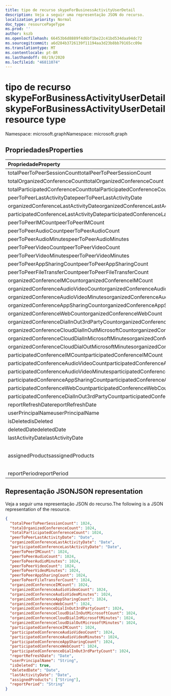 ```yaml
---
title: tipo de recurso skypeForBusinessActivityUserDetail
description: Veja a seguir uma representação JSON do recurso.
localization_priority: Normal
doc_type: resourcePageType
ms.prod: ''
author: kszb
ms.openlocfilehash: 66453b6d8889f4d6bf1be22c41bd534daa94dc72
ms.sourcegitcommit: a6d284b3726139f11194aa3d23b8bb79165cc09e
ms.translationtype: MT
ms.contentlocale: pt-BR
ms.lasthandoff: 08/19/2020
ms.locfileid: "46811074"
---
```

# <a name="skypeforbusinessactivityuserdetail-resource-type"></a><span data-ttu-id="6c82b-103">tipo de recurso skypeForBusinessActivityUserDetail</span><span class="sxs-lookup"><span data-stu-id="6c82b-103">skypeForBusinessActivityUserDetail resource type</span></span>

<span data-ttu-id="6c82b-104">Namespace: microsoft.graph</span><span class="sxs-lookup"><span data-stu-id="6c82b-104">Namespace: microsoft.graph</span></span>

## <a name="properties"></a><span data-ttu-id="6c82b-105">Propriedades</span><span class="sxs-lookup"><span data-stu-id="6c82b-105">Properties</span></span>

| <span data-ttu-id="6c82b-106">Propriedade</span><span class="sxs-lookup"><span data-stu-id="6c82b-106">Property</span></span>                                 | <span data-ttu-id="6c82b-107">Tipo</span><span class="sxs-lookup"><span data-stu-id="6c82b-107">Type</span></span>              |
| :--------------------------------------- | :---------------- |
| <span data-ttu-id="6c82b-108">totalPeerToPeerSessionCount</span><span class="sxs-lookup"><span data-stu-id="6c82b-108">totalPeerToPeerSessionCount</span></span>              | <span data-ttu-id="6c82b-109">Int64</span><span class="sxs-lookup"><span data-stu-id="6c82b-109">Int64</span></span>             |
| <span data-ttu-id="6c82b-110">totalOrganizedConferenceCount</span><span class="sxs-lookup"><span data-stu-id="6c82b-110">totalOrganizedConferenceCount</span></span>            | <span data-ttu-id="6c82b-111">Int64</span><span class="sxs-lookup"><span data-stu-id="6c82b-111">Int64</span></span>             |
| <span data-ttu-id="6c82b-112">totalParticipatedConferenceCount</span><span class="sxs-lookup"><span data-stu-id="6c82b-112">totalParticipatedConferenceCount</span></span>         | <span data-ttu-id="6c82b-113">Int64</span><span class="sxs-lookup"><span data-stu-id="6c82b-113">Int64</span></span>             |
| <span data-ttu-id="6c82b-114">peerToPeerLastActivityDate</span><span class="sxs-lookup"><span data-stu-id="6c82b-114">peerToPeerLastActivityDate</span></span>               | <span data-ttu-id="6c82b-115">Data</span><span class="sxs-lookup"><span data-stu-id="6c82b-115">Date</span></span>              |
| <span data-ttu-id="6c82b-116">organizedConferenceLastActivityDate</span><span class="sxs-lookup"><span data-stu-id="6c82b-116">organizedConferenceLastActivityDate</span></span>      | <span data-ttu-id="6c82b-117">Data</span><span class="sxs-lookup"><span data-stu-id="6c82b-117">Date</span></span>              |
| <span data-ttu-id="6c82b-118">participatedConferenceLastActivityDate</span><span class="sxs-lookup"><span data-stu-id="6c82b-118">participatedConferenceLastActivityDate</span></span>   | <span data-ttu-id="6c82b-119">Data</span><span class="sxs-lookup"><span data-stu-id="6c82b-119">Date</span></span>              |
| <span data-ttu-id="6c82b-120">peerToPeerIMCount</span><span class="sxs-lookup"><span data-stu-id="6c82b-120">peerToPeerIMCount</span></span>                        | <span data-ttu-id="6c82b-121">Int64</span><span class="sxs-lookup"><span data-stu-id="6c82b-121">Int64</span></span>             |
| <span data-ttu-id="6c82b-122">peerToPeerAudioCount</span><span class="sxs-lookup"><span data-stu-id="6c82b-122">peerToPeerAudioCount</span></span>                     | <span data-ttu-id="6c82b-123">Int64</span><span class="sxs-lookup"><span data-stu-id="6c82b-123">Int64</span></span>             |
| <span data-ttu-id="6c82b-124">peerToPeerAudioMinutes</span><span class="sxs-lookup"><span data-stu-id="6c82b-124">peerToPeerAudioMinutes</span></span>                   | <span data-ttu-id="6c82b-125">Int64</span><span class="sxs-lookup"><span data-stu-id="6c82b-125">Int64</span></span>             |
| <span data-ttu-id="6c82b-126">peerToPeerVideoCount</span><span class="sxs-lookup"><span data-stu-id="6c82b-126">peerToPeerVideoCount</span></span>                     | <span data-ttu-id="6c82b-127">Int64</span><span class="sxs-lookup"><span data-stu-id="6c82b-127">Int64</span></span>             |
| <span data-ttu-id="6c82b-128">peerToPeerVideoMinutes</span><span class="sxs-lookup"><span data-stu-id="6c82b-128">peerToPeerVideoMinutes</span></span>                   | <span data-ttu-id="6c82b-129">Int64</span><span class="sxs-lookup"><span data-stu-id="6c82b-129">Int64</span></span>             |
| <span data-ttu-id="6c82b-130">peerToPeerAppSharingCount</span><span class="sxs-lookup"><span data-stu-id="6c82b-130">peerToPeerAppSharingCount</span></span>                | <span data-ttu-id="6c82b-131">Int64</span><span class="sxs-lookup"><span data-stu-id="6c82b-131">Int64</span></span>             |
| <span data-ttu-id="6c82b-132">peerToPeerFileTransferCount</span><span class="sxs-lookup"><span data-stu-id="6c82b-132">peerToPeerFileTransferCount</span></span>              | <span data-ttu-id="6c82b-133">Int64</span><span class="sxs-lookup"><span data-stu-id="6c82b-133">Int64</span></span>             |
| <span data-ttu-id="6c82b-134">organizedConferenceIMCount</span><span class="sxs-lookup"><span data-stu-id="6c82b-134">organizedConferenceIMCount</span></span>               | <span data-ttu-id="6c82b-135">Int64</span><span class="sxs-lookup"><span data-stu-id="6c82b-135">Int64</span></span>             |
| <span data-ttu-id="6c82b-136">organizedConferenceAudioVideoCount</span><span class="sxs-lookup"><span data-stu-id="6c82b-136">organizedConferenceAudioVideoCount</span></span>       | <span data-ttu-id="6c82b-137">Int64</span><span class="sxs-lookup"><span data-stu-id="6c82b-137">Int64</span></span>             |
| <span data-ttu-id="6c82b-138">organizedConferenceAudioVideoMinutes</span><span class="sxs-lookup"><span data-stu-id="6c82b-138">organizedConferenceAudioVideoMinutes</span></span>     | <span data-ttu-id="6c82b-139">Int64</span><span class="sxs-lookup"><span data-stu-id="6c82b-139">Int64</span></span>             |
| <span data-ttu-id="6c82b-140">organizedConferenceAppSharingCount</span><span class="sxs-lookup"><span data-stu-id="6c82b-140">organizedConferenceAppSharingCount</span></span>       | <span data-ttu-id="6c82b-141">Int64</span><span class="sxs-lookup"><span data-stu-id="6c82b-141">Int64</span></span>             |
| <span data-ttu-id="6c82b-142">organizedConferenceWebCount</span><span class="sxs-lookup"><span data-stu-id="6c82b-142">organizedConferenceWebCount</span></span>              | <span data-ttu-id="6c82b-143">Int64</span><span class="sxs-lookup"><span data-stu-id="6c82b-143">Int64</span></span>             |
| <span data-ttu-id="6c82b-144">organizedConferenceDialInOut3rdPartyCount</span><span class="sxs-lookup"><span data-stu-id="6c82b-144">organizedConferenceDialInOut3rdPartyCount</span></span> | <span data-ttu-id="6c82b-145">Int64</span><span class="sxs-lookup"><span data-stu-id="6c82b-145">Int64</span></span>             |
| <span data-ttu-id="6c82b-146">organizedConferenceCloudDialInOutMicrosoftCount</span><span class="sxs-lookup"><span data-stu-id="6c82b-146">organizedConferenceCloudDialInOutMicrosoftCount</span></span> | <span data-ttu-id="6c82b-147">Int64</span><span class="sxs-lookup"><span data-stu-id="6c82b-147">Int64</span></span>             |
| <span data-ttu-id="6c82b-148">organizedConferenceCloudDialInMicrosoftMinutes</span><span class="sxs-lookup"><span data-stu-id="6c82b-148">organizedConferenceCloudDialInMicrosoftMinutes</span></span> | <span data-ttu-id="6c82b-149">Int64</span><span class="sxs-lookup"><span data-stu-id="6c82b-149">Int64</span></span>             |
| <span data-ttu-id="6c82b-150">organizedConferenceCloudDialOutMicrosoftMinutes</span><span class="sxs-lookup"><span data-stu-id="6c82b-150">organizedConferenceCloudDialOutMicrosoftMinutes</span></span> | <span data-ttu-id="6c82b-151">Int64</span><span class="sxs-lookup"><span data-stu-id="6c82b-151">Int64</span></span>             |
| <span data-ttu-id="6c82b-152">participatedConferenceIMCount</span><span class="sxs-lookup"><span data-stu-id="6c82b-152">participatedConferenceIMCount</span></span>           | <span data-ttu-id="6c82b-153">Int64</span><span class="sxs-lookup"><span data-stu-id="6c82b-153">Int64</span></span>             |
| <span data-ttu-id="6c82b-154">participatedConferenceAudioVideoCount</span><span class="sxs-lookup"><span data-stu-id="6c82b-154">participatedConferenceAudioVideoCount</span></span>   | <span data-ttu-id="6c82b-155">Int64</span><span class="sxs-lookup"><span data-stu-id="6c82b-155">Int64</span></span>             |
| <span data-ttu-id="6c82b-156">participatedConferenceAudioVideoMinutes</span><span class="sxs-lookup"><span data-stu-id="6c82b-156">participatedConferenceAudioVideoMinutes</span></span> | <span data-ttu-id="6c82b-157">Int64</span><span class="sxs-lookup"><span data-stu-id="6c82b-157">Int64</span></span>             |
| <span data-ttu-id="6c82b-158">participatedConferenceAppSharingCount</span><span class="sxs-lookup"><span data-stu-id="6c82b-158">participatedConferenceAppSharingCount</span></span>   | <span data-ttu-id="6c82b-159">Int64</span><span class="sxs-lookup"><span data-stu-id="6c82b-159">Int64</span></span>             |
| <span data-ttu-id="6c82b-160">participatedConferenceWebCount</span><span class="sxs-lookup"><span data-stu-id="6c82b-160">participatedConferenceWebCount</span></span>          | <span data-ttu-id="6c82b-161">Int64</span><span class="sxs-lookup"><span data-stu-id="6c82b-161">Int64</span></span>             |
| <span data-ttu-id="6c82b-162">participatedConferenceDialInOut3rdPartyCount</span><span class="sxs-lookup"><span data-stu-id="6c82b-162">participatedConferenceDialInOut3rdPartyCount</span></span> | <span data-ttu-id="6c82b-163">Int64</span><span class="sxs-lookup"><span data-stu-id="6c82b-163">Int64</span></span>             |
| <span data-ttu-id="6c82b-164">reportRefreshDate</span><span class="sxs-lookup"><span data-stu-id="6c82b-164">reportRefreshDate</span></span>                        | <span data-ttu-id="6c82b-165">Data</span><span class="sxs-lookup"><span data-stu-id="6c82b-165">Date</span></span>              |
| <span data-ttu-id="6c82b-166">userPrincipalName</span><span class="sxs-lookup"><span data-stu-id="6c82b-166">userPrincipalName</span></span>                        | <span data-ttu-id="6c82b-167">String</span><span class="sxs-lookup"><span data-stu-id="6c82b-167">String</span></span>            |
| <span data-ttu-id="6c82b-168">isDeleted</span><span class="sxs-lookup"><span data-stu-id="6c82b-168">isDeleted</span></span>                                | <span data-ttu-id="6c82b-169">Booliano</span><span class="sxs-lookup"><span data-stu-id="6c82b-169">Boolean</span></span>           |
| <span data-ttu-id="6c82b-170">deletedDate</span><span class="sxs-lookup"><span data-stu-id="6c82b-170">deletedDate</span></span>                              | <span data-ttu-id="6c82b-171">Data</span><span class="sxs-lookup"><span data-stu-id="6c82b-171">Date</span></span>              |
| <span data-ttu-id="6c82b-172">lastActivityDate</span><span class="sxs-lookup"><span data-stu-id="6c82b-172">lastActivityDate</span></span>                         | <span data-ttu-id="6c82b-173">Data</span><span class="sxs-lookup"><span data-stu-id="6c82b-173">Date</span></span>              |
| <span data-ttu-id="6c82b-174">assignedProducts</span><span class="sxs-lookup"><span data-stu-id="6c82b-174">assignedProducts</span></span>                         | <span data-ttu-id="6c82b-175">Coleção de cadeia de caracteres</span><span class="sxs-lookup"><span data-stu-id="6c82b-175">String collection</span></span> |
| <span data-ttu-id="6c82b-176">reportPeriod</span><span class="sxs-lookup"><span data-stu-id="6c82b-176">reportPeriod</span></span>                             | <span data-ttu-id="6c82b-177">String</span><span class="sxs-lookup"><span data-stu-id="6c82b-177">String</span></span>            |

## <a name="json-representation"></a><span data-ttu-id="6c82b-178">Representação JSON</span><span class="sxs-lookup"><span data-stu-id="6c82b-178">JSON representation</span></span>

<span data-ttu-id="6c82b-179">Veja a seguir uma representação JSON do recurso.</span><span class="sxs-lookup"><span data-stu-id="6c82b-179">The following is a JSON representation of the resource.</span></span>

<!-- {
  "blockType": "resource",
  "@odata.type": "microsoft.graph.skypeForBusinessActivityUserDetail"
} -->

```json
{
  "totalPeerToPeerSessionCount": 1024,
  "totalOrganizedConferenceCount": 1024,
  "totalParticipatedConferenceCount": 1024,
  "peerToPeerLastActivityDate": "Date",
  "organizedConferenceLastActivityDate": "Date",
  "participatedConferenceLastActivityDate": "Date",
  "peerToPeerIMCount": 1024,
  "peerToPeerAudioCount": 1024,
  "peerToPeerAudioMinutes": 1024,
  "peerToPeerVideoCount": 1024,
  "peerToPeerVideoMinutes": 1024,
  "peerToPeerAppSharingCount": 1024,
  "peerToPeerFileTransferCount": 1024,
  "organizedConferenceIMCount": 1024,
  "organizedConferenceAudioVideoCount": 1024,
  "organizedConferenceAudioVideoMinutes": 1024,
  "organizedConferenceAppSharingCount": 1024,
  "organizedConferenceWebCount": 1024,
  "organizedConferenceDialInOut3rdPartyCount": 1024,
  "organizedConferenceCloudDialInOutMicrosoftCount": 1024,
  "organizedConferenceCloudDialInMicrosoftMinutes": 1024,
  "organizedConferenceCloudDialOutMicrosoftMinutes": 1024,
  "participatedConferenceIMCount": 1024,
  "participatedConferenceAudioVideoCount": 1024,
  "participatedConferenceAudioVideoMinutes": 1024,
  "participatedConferenceAppSharingCount": 1024,
  "participatedConferenceWebCount": 1024,
  "participatedConferenceDialInOut3rdPartyCount": 1024,
  "reportRefreshDate": "Date",
  "userPrincipalName": "String",
  "isDeleted": true,
  "deletedDate": "Date",
  "lastActivityDate": "Date",
  "assignedProducts": ["String"],
  "reportPeriod": "String"
}
```
